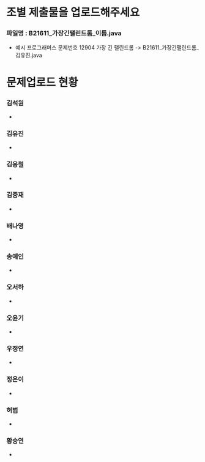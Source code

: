 # 조별 제출물을 업로드해주세요

### 파일명 : B21611_가장긴팰린드롬_이름.java
<ul>
  <li>예시 프로그래머스 문제번호 12904 가장 긴 팰린드롬 -> B21611_가장긴팰린드롬_김유진.java</li>
</ul>

# 문제업로드 현황

### 김석원
<ul>
  <li><a href = ""> </a></li>
</ul>  

### 김유진
<ul>
  <li><a href ="" ></a> </li>
</ul> 

### 김응철
<ul>
  <li><a href = ""> </a></li>
</ul>  

### 김중재
<ul>
  <li><a href = ""> </a></li>
</ul>  

### 배나영
<ul>
  <li><a href = ""> </a></li>
</ul>  

### 송예인
<ul>
  <li><a href = ""> </a></li>
</ul>  

### 오서하
<ul>
  <li><a href = ""> </a></li>
</ul>  

### 오윤기
<ul>
  <li><a href = ""> </a></li>
</ul>  

### 우정연
<ul>
  <li><a href = ""> </a></li>
</ul>  

### 정은이
<ul>  
  <li><a href = ""> </a></li>
</ul>  

### 허범
<ul>
  <li><a href = ""> </a></li>
</ul>  

### 황승연
<ul>
  <li><a href = ""> </a></li>
</ul>  
